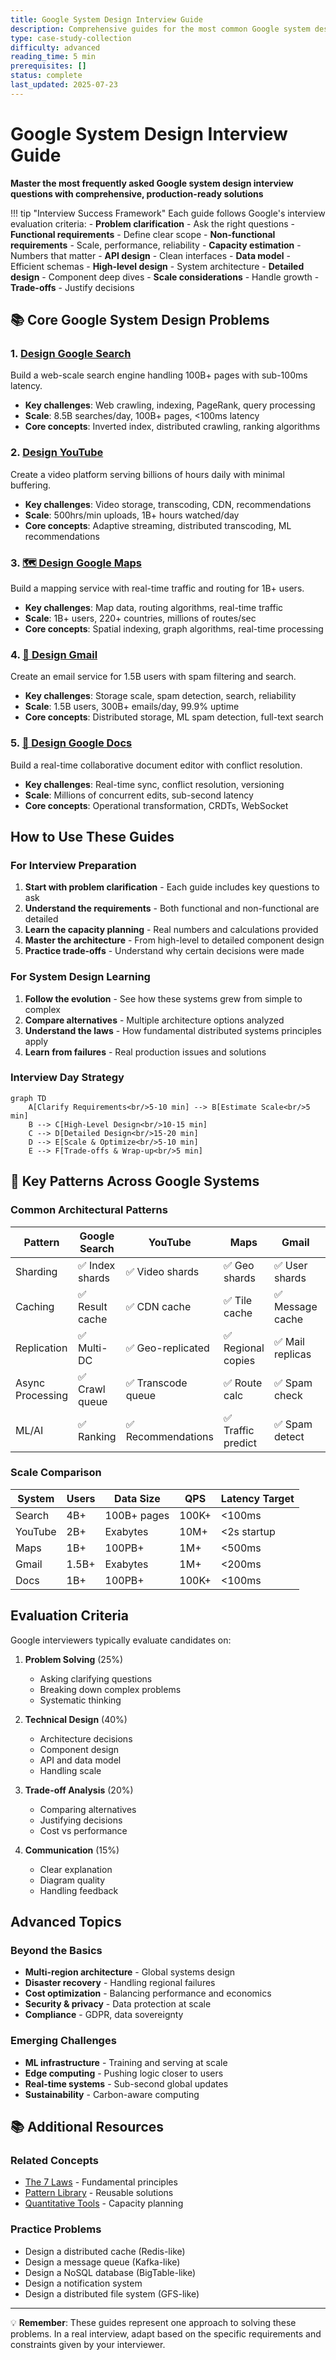 ```yaml
---
title: Google System Design Interview Guide
description: Comprehensive guides for the most common Google system design interview questions
type: case-study-collection
difficulty: advanced
reading_time: 5 min
prerequisites: []
status: complete
last_updated: 2025-07-23
---
```



# Google System Design Interview Guide

**Master the most frequently asked Google system design interview questions with comprehensive, production-ready solutions**

!!! tip "Interview Success Framework"
    Each guide follows Google's interview evaluation criteria:
    - **Problem clarification** - Ask the right questions
    - **Functional requirements** - Define clear scope
    - **Non-functional requirements** - Scale, performance, reliability
    - **Capacity estimation** - Numbers that matter
    - **API design** - Clean interfaces
    - **Data model** - Efficient schemas
    - **High-level design** - System architecture
    - **Detailed design** - Component deep dives
    - **Scale considerations** - Handle growth
    - **Trade-offs** - Justify decisions

## 📚 Core Google System Design Problems

### 1. [ Design Google Search](/case-studies/google-systems/google-search)
Build a web-scale search engine handling 100B+ pages with sub-100ms latency.
- **Key challenges**: Web crawling, indexing, PageRank, query processing
- **Scale**: 8.5B searches/day, 100B+ pages, <100ms latency
- **Core concepts**: Inverted index, distributed crawling, ranking algorithms

### 2. [ Design YouTube](google-youtube.md)
Create a video platform serving billions of hours daily with minimal buffering.
- **Key challenges**: Video storage, transcoding, CDN, recommendations
- **Scale**: 500hrs/min uploads, 1B+ hours watched/day
- **Core concepts**: Adaptive streaming, distributed transcoding, ML recommendations

### 3. [🗺 Design Google Maps](google-maps-system.md)
Build a mapping service with real-time traffic and routing for 1B+ users.
- **Key challenges**: Map data, routing algorithms, real-time traffic
- **Scale**: 1B+ users, 220+ countries, millions of routes/sec
- **Core concepts**: Spatial indexing, graph algorithms, real-time processing

### 4. [📧 Design Gmail](google-gmail.md)
Create an email service for 1.5B users with spam filtering and search.
- **Key challenges**: Storage scale, spam detection, search, reliability
- **Scale**: 1.5B users, 300B+ emails/day, 99.9% uptime
- **Core concepts**: Distributed storage, ML spam detection, full-text search

### 5. [📄 Design Google Docs](google-docs.md)
Build a real-time collaborative document editor with conflict resolution.
- **Key challenges**: Real-time sync, conflict resolution, versioning
- **Scale**: Millions of concurrent edits, sub-second latency
- **Core concepts**: Operational transformation, CRDTs, WebSocket

## How to Use These Guides

### For Interview Preparation

1. **Start with problem clarification** - Each guide includes key questions to ask
2. **Understand the requirements** - Both functional and non-functional are detailed
3. **Learn the capacity planning** - Real numbers and calculations provided
4. **Master the architecture** - From high-level to detailed component design
5. **Practice trade-offs** - Understand why certain decisions were made

### For System Design Learning

1. **Follow the evolution** - See how these systems grew from simple to complex
2. **Compare alternatives** - Multiple architecture options analyzed
3. **Understand the laws** - How fundamental distributed systems principles apply
4. **Learn from failures** - Real production issues and solutions

### Interview Day Strategy

```mermaid
graph TD
    A[Clarify Requirements<br/>5-10 min] --> B[Estimate Scale<br/>5 min]
    B --> C[High-Level Design<br/>10-15 min]
    C --> D[Detailed Design<br/>15-20 min]
    D --> E[Scale & Optimize<br/>5-10 min]
    E --> F[Trade-offs & Wrap-up<br/>5 min]
```

## 🔑 Key Patterns Across Google Systems

### Common Architectural Patterns

| Pattern | Google Search | YouTube | Maps | Gmail | Docs |
|---------|--------------|---------|------|-------|------|
| Sharding | ✅ Index shards | ✅ Video shards | ✅ Geo shards | ✅ User shards | ✅ Doc shards |
| Caching | ✅ Result cache | ✅ CDN cache | ✅ Tile cache | ✅ Message cache | ✅ Doc cache |
| Replication | ✅ Multi-DC | ✅ Geo-replicated | ✅ Regional copies | ✅ Mail replicas | ✅ Multi-region |
| Async Processing | ✅ Crawl queue | ✅ Transcode queue | ✅ Route calc | ✅ Spam check | ✅ Sync queue |
| ML/AI | ✅ Ranking | ✅ Recommendations | ✅ Traffic predict | ✅ Spam detect | ✅ Smart compose |


### Scale Comparison

| System | Users | Data Size | QPS | Latency Target |
|--------|-------|-----------|-----|----------------|
| Search | 4B+ | 100B+ pages | 100K+ | <100ms |
| YouTube | 2B+ | Exabytes | 10M+ | <2s startup |
| Maps | 1B+ | 100PB+ | 1M+ | <500ms |
| Gmail | 1.5B+ | Exabytes | 1M+ | <200ms |
| Docs | 1B+ | 100PB+ | 100K+ | <100ms |


## Evaluation Criteria

Google interviewers typically evaluate candidates on:

1. **Problem Solving** (25%)
   - Asking clarifying questions
   - Breaking down complex problems
   - Systematic thinking

2. **Technical Design** (40%)
   - Architecture decisions
   - Component design
   - API and data model
   - Handling scale

3. **Trade-off Analysis** (20%)
   - Comparing alternatives
   - Justifying decisions
   - Cost vs performance

4. **Communication** (15%)
   - Clear explanation
   - Diagram quality
   - Handling feedback

## Advanced Topics

### Beyond the Basics

- **Multi-region architecture** - Global systems design
- **Disaster recovery** - Handling regional failures
- **Cost optimization** - Balancing performance and economics
- **Security & privacy** - Data protection at scale
- **Compliance** - GDPR, data sovereignty

### Emerging Challenges

- **ML infrastructure** - Training and serving at scale
- **Edge computing** - Pushing logic closer to users
- **Real-time systems** - Sub-second global updates
- **Sustainability** - Carbon-aware computing

## 📚 Additional Resources

### Related Concepts
- [The 7 Laws](/axioms/) - Fundamental principles
- [Pattern Library](/patterns/) - Reusable solutions
- [Quantitative Tools](/quantitative/) - Capacity planning

### Practice Problems
- Design a distributed cache (Redis-like)
- Design a message queue (Kafka-like)
- Design a NoSQL database (BigTable-like)
- Design a notification system
- Design a distributed file system (GFS-like)

---

💡 **Remember**: These guides represent one approach to solving these problems. In a real interview, adapt based on the specific requirements and constraints given by your interviewer.